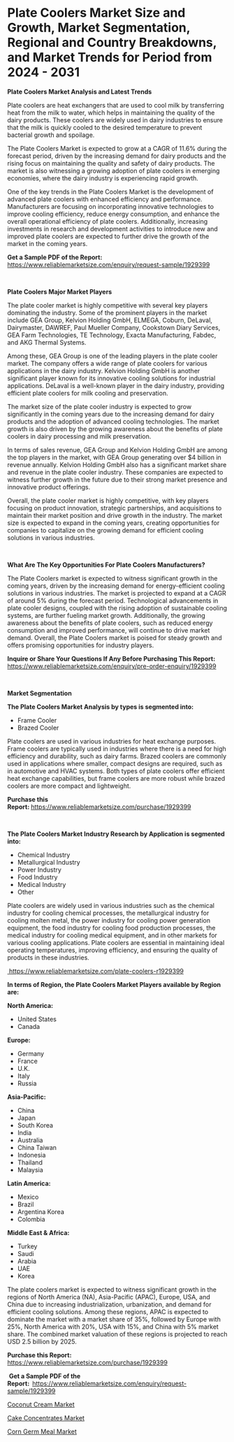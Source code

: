 <p><h1>Plate Coolers Market Size and Growth, Market Segmentation, Regional and Country Breakdowns, and Market Trends for Period from 2024 -  2031</h1></p><p><strong>Plate Coolers Market Analysis and Latest Trends</strong></p>
<p><p>Plate coolers are heat exchangers that are used to cool milk by transferring heat from the milk to water, which helps in maintaining the quality of the dairy products. These coolers are widely used in dairy industries to ensure that the milk is quickly cooled to the desired temperature to prevent bacterial growth and spoilage.</p><p>The Plate Coolers Market is expected to grow at a CAGR of 11.6% during the forecast period, driven by the increasing demand for dairy products and the rising focus on maintaining the quality and safety of dairy products. The market is also witnessing a growing adoption of plate coolers in emerging economies, where the dairy industry is experiencing rapid growth.</p><p>One of the key trends in the Plate Coolers Market is the development of advanced plate coolers with enhanced efficiency and performance. Manufacturers are focusing on incorporating innovative technologies to improve cooling efficiency, reduce energy consumption, and enhance the overall operational efficiency of plate coolers. Additionally, increasing investments in research and development activities to introduce new and improved plate coolers are expected to further drive the growth of the market in the coming years.</p></p>
<p><strong>Get a Sample PDF of the Report:&nbsp;</strong> <a href="https://www.reliablemarketsize.com/enquiry/request-sample/1929399">https://www.reliablemarketsize.com/enquiry/request-sample/1929399</a></p>
<p>&nbsp;</p>
<p><strong>Plate Coolers Major Market Players</strong></p>
<p><p>The plate cooler market is highly competitive with several key players dominating the industry. Some of the prominent players in the market include GEA Group, Kelvion Holding GmbH, ELMEGA, Coburn, DeLaval, Dairymaster, DAWREF, Paul Mueller Company, Cookstown Diary Services, GEA Farm Technologies, TE Technology, Exacta Manufacturing, Fabdec, and AKG Thermal Systems.</p><p>Among these, GEA Group is one of the leading players in the plate cooler market. The company offers a wide range of plate coolers for various applications in the dairy industry. Kelvion Holding GmbH is another significant player known for its innovative cooling solutions for industrial applications. DeLaval is a well-known player in the dairy industry, providing efficient plate coolers for milk cooling and preservation.</p><p>The market size of the plate cooler industry is expected to grow significantly in the coming years due to the increasing demand for dairy products and the adoption of advanced cooling technologies. The market growth is also driven by the growing awareness about the benefits of plate coolers in dairy processing and milk preservation.</p><p>In terms of sales revenue, GEA Group and Kelvion Holding GmbH are among the top players in the market, with GEA Group generating over $4 billion in revenue annually. Kelvion Holding GmbH also has a significant market share and revenue in the plate cooler industry. These companies are expected to witness further growth in the future due to their strong market presence and innovative product offerings.</p><p>Overall, the plate cooler market is highly competitive, with key players focusing on product innovation, strategic partnerships, and acquisitions to maintain their market position and drive growth in the industry. The market size is expected to expand in the coming years, creating opportunities for companies to capitalize on the growing demand for efficient cooling solutions in various industries.</p></p>
<p>&nbsp;</p>
<p><strong>What Are The Key Opportunities For Plate Coolers Manufacturers?</strong></p>
<p><p>The Plate Coolers market is expected to witness significant growth in the coming years, driven by the increasing demand for energy-efficient cooling solutions in various industries. The market is projected to expand at a CAGR of around 5% during the forecast period. Technological advancements in plate cooler designs, coupled with the rising adoption of sustainable cooling systems, are further fueling market growth. Additionally, the growing awareness about the benefits of plate coolers, such as reduced energy consumption and improved performance, will continue to drive market demand. Overall, the Plate Coolers market is poised for steady growth and offers promising opportunities for industry players.</p></p>
<p><strong>Inquire or Share Your Questions If Any Before Purchasing This Report:</strong> <a href="https://www.reliablemarketsize.com/enquiry/pre-order-enquiry/1929399">https://www.reliablemarketsize.com/enquiry/pre-order-enquiry/1929399</a></p>
<p>&nbsp;</p>
<p><strong>Market Segmentation</strong></p>
<p><strong>The Plate Coolers Market Analysis by types is segmented into:</strong></p>
<p><ul><li>Frame Cooler</li><li>Brazed Cooler</li></ul></p>
<p><p>Plate coolers are used in various industries for heat exchange purposes. Frame coolers are typically used in industries where there is a need for high efficiency and durability, such as dairy farms. Brazed coolers are commonly used in applications where smaller, compact designs are required, such as in automotive and HVAC systems. Both types of plate coolers offer efficient heat exchange capabilities, but frame coolers are more robust while brazed coolers are more compact and lightweight.</p></p>
<p><strong>Purchase this Report:&nbsp;</strong><a href="https://www.reliablemarketsize.com/purchase/1929399">https://www.reliablemarketsize.com/purchase/1929399</a></p>
<p>&nbsp;</p>
<p><strong>The Plate Coolers Market Industry Research by Application is segmented into:</strong></p>
<p><ul><li>Chemical Industry</li><li>Metallurgical Industry</li><li>Power Industry</li><li>Food Industry</li><li>Medical Industry</li><li>Other</li></ul></p>
<p><p>Plate coolers are widely used in various industries such as the chemical industry for cooling chemical processes, the metallurgical industry for cooling molten metal, the power industry for cooling power generation equipment, the food industry for cooling food production processes, the medical industry for cooling medical equipment, and in other markets for various cooling applications. Plate coolers are essential in maintaining ideal operating temperatures, improving efficiency, and ensuring the quality of products in these industries.</p></p>
<p><a href="https://www.reliablemarketsize.com/plate-coolers-r1929399">&nbsp;https://www.reliablemarketsize.com/plate-coolers-r1929399</a></p>
<p><strong>In terms of Region, the Plate Coolers Market Players available by Region are:</strong></p>
<p>
    <p> <strong> North America: </strong>
        <ul>
            <li>United States</li>
            <li>Canada</li>
        </ul>
        </p> 
    <p> <strong> Europe: </strong>
        <ul>
            <li>Germany</li>
            <li>France</li>
            <li>U.K.</li>
            <li>Italy</li>
            <li>Russia</li>
        </ul>
        </p> 
    <p> <strong> Asia-Pacific: </strong>
        <ul>
            <li>China</li>
            <li>Japan</li>
            <li>South Korea</li>
            <li>India</li>
            <li>Australia</li>
            <li>China Taiwan</li>
            <li>Indonesia</li>
            <li>Thailand</li>
            <li>Malaysia</li>
        </ul>
        </p> 
    <p> <strong> Latin America: </strong>
        <ul>
            <li>Mexico</li>
            <li>Brazil</li>
            <li>Argentina Korea</li>
            <li>Colombia</li>
        </ul>
        </p> 
    <p> <strong> Middle East & Africa: </strong>
        <ul>
            <li>Turkey</li>
            <li>Saudi</li>
            <li>Arabia</li>
            <li>UAE</li>
            <li>Korea</li>
        </ul>
    </p>
    </p>
<p><p>The plate coolers market is expected to witness significant growth in the regions of North America (NA), Asia-Pacific (APAC), Europe, USA, and China due to increasing industrialization, urbanization, and demand for efficient cooling solutions. Among these regions, APAC is expected to dominate the market with a market share of 35%, followed by Europe with 25%, North America with 20%, USA with 15%, and China with 5% market share. The combined market valuation of these regions is projected to reach USD 2.5 billion by 2025.</p></p>
<p><strong>Purchase this Report: </strong><a href="https://www.reliablemarketsize.com/purchase/1929399">https://www.reliablemarketsize.com/purchase/1929399</a></p>
<p>&nbsp;<strong>Get a Sample PDF of the Report:&nbsp;&nbsp;</strong><a href="https://www.reliablemarketsize.com/enquiry/request-sample/1929399">https://www.reliablemarketsize.com/enquiry/request-sample/1929399</a></p>
<p><strong></strong></p>
<p><p><a href="https://medium.com/@maryroseguilty/coconut-cream-market-size-is-growing-at-cagr-of-11-5-9209d9ff7e4f">Coconut Cream Market</a></p><p><a href="https://medium.com/@loganunn65756/global-cake-concentrates-market-focus-on-application-end-use-industry-type-equipment-and-d23b8ea060f0">Cake Concentrates Market</a></p><p><a href="https://medium.com/@caseywiza1946/corn-germ-meal-industry-analysis-report-its-market-size-growing-with-a-cagr-of-4-2-48eff7fe0adf">Corn Germ Meal Market</a></p></p>